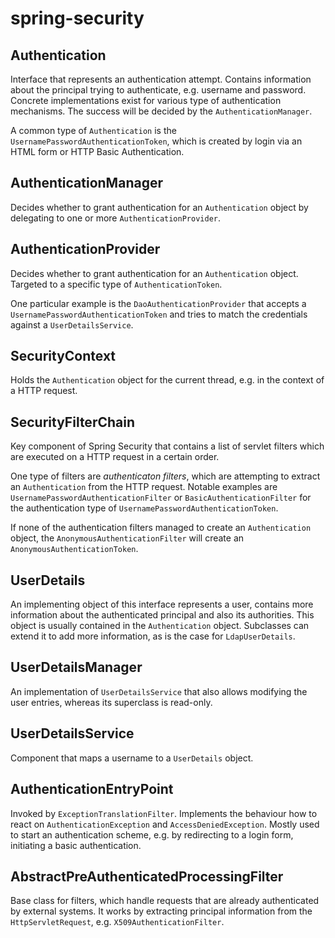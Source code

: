 # spring-security

## Authentication

Interface that represents an authentication attempt. Contains information about the principal trying to authenticate, e.g. username and password. Concrete implementations exist for various type of authentication mechanisms. The success will be decided by the `AuthenticationManager`.

A common type of `Authentication` is the `UsernamePasswordAuthenticationToken`, which is created by login via an HTML form or HTTP Basic Authentication.

## AuthenticationManager

Decides whether to grant authentication for an `Authentication` object by delegating to one or more `AuthenticationProvider`.

## AuthenticationProvider

Decides whether to grant authentication for an `Authentication` object. Targeted to a specific type of `AuthenticationToken`.

One particular example is the `DaoAuthenticationProvider` that accepts a `UsernamePasswordAuthenticationToken` and tries to match the credentials against a `UserDetailsService`.

## SecurityContext

Holds the `Authentication` object for the current thread, e.g. in the context of a HTTP request.

## SecurityFilterChain

Key component of Spring Security that contains a list of servlet filters which are executed on a HTTP request in a certain order.

One type of filters are _authenticaton filters_, which are attempting to extract an `Authentication` from the HTTP request. Notable examples are `UsernamePasswordAuthenticationFilter` or `BasicAuthenticationFilter` for the authentication type of `UsernamePasswordAuthenticationToken`.

If none of the authentication filters managed to create an `Authentication` object, the `AnonymousAuthenticationFilter` will create an `AnonymousAuthenticationToken`.

## UserDetails

An implementing object of this interface represents a user, contains more information about the authenticated principal and also its authorities. This object is usually contained in the `Authentication` object. Subclasses can extend it to add more information, as is the case for `LdapUserDetails`.

## UserDetailsManager

An implementation of `UserDetailsService` that also allows modifying the user entries, whereas its superclass is read-only. 

## UserDetailsService

Component that maps a username to a `UserDetails` object.

## AuthenticationEntryPoint

Invoked by `ExceptionTranslationFilter`. Implements the behaviour how to react on `AuthenticationException` and `AccessDeniedException`. Mostly used to start an authentication scheme, e.g. by redirecting to a login form, initiating a basic authentication.

## AbstractPreAuthenticatedProcessingFilter

Base class for filters, which handle requests that are already authenticated by external systems. It works by extracting principal information from the `HttpServletRequest`, e.g. `X509AuthenticationFilter`.
